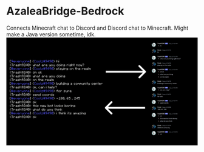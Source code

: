 # AzaleaBridge-Bedrock
Connects Minecraft chat to Discord and Discord chat to Minecraft. Might make a Java version sometime, idk.
![Thumbnail](l2pMraP.png)
